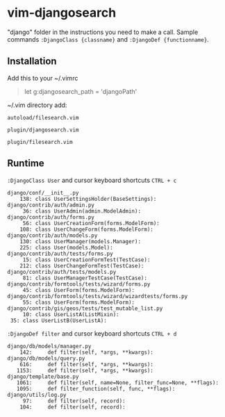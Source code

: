 vim-djangosearch
============

"django" folder in the instructions you need to make a call. Sample commands `:DjangoClass {classname}` and 
`:DjangoDef {functionname}`.


Installation
------------

Add this to your ~/.vimrc
> let g:djangosearch_path = 'djangoPath'


~/.vim directory add:

`autoload/filesearch.vim` 

`plugin/djangosearch.vim`

`plugin/filesearch.vim`



Runtime
------------

`:DjangoClass User` and cursor keyboard shortcuts `CTRL + c`

    django/conf/__init__.py       
        138: class UserSettingsHolder(BaseSettings):
    django/contrib/auth/admin.py  
         36: class UserAdmin(admin.ModelAdmin):
    django/contrib/auth/forms.py
         56: class UserCreationForm(forms.ModelForm):                               
        108: class UserChangeForm(forms.ModelForm):                                 
    django/contrib/auth/models.py 
        130: class UserManager(models.Manager):                                     
        225: class User(models.Model):                                              
    django/contrib/auth/tests/forms.py
         15: class UserCreationFormTest(TestCase):                                  
        212: class UserChangeFormTest(TestCase):                                    
    django/contrib/auth/tests/models.py
         81: class UserManagerTestCase(TestCase):                                   
    django/contrib/formtools/tests/wizard/forms.py
         45: class UserForm(forms.ModelForm):                                       
    django/contrib/formtools/tests/wizard/wizardtests/forms.py
         55: class UserForm(forms.ModelForm):                                       
    django/contrib/gis/geos/tests/test_mutable_list.py
         10: class UserListA(ListMixin):                                            
     35: class UserListB(UserListA):
     
     
     
`:DjangoDef filter` and cursor keyboard shortcuts `CTRL + d`

                                                                
    django/db/models/manager.py 
        142:     def filter(self, *args, **kwargs):                                 
    django/db/models/query.py     
        616:     def filter(self, *args, **kwargs):                                 
       1153:     def filter(self, *args, **kwargs):                                 
    django/template/base.py       
       1061:     def filter(self, name=None, filter_func=None, **flags):            
       1095:     def filter_function(self, func, **flags):                          
    django/utils/log.py           
         97:     def filter(self, record):                                          
        104:     def filter(self, record): 
         
    
